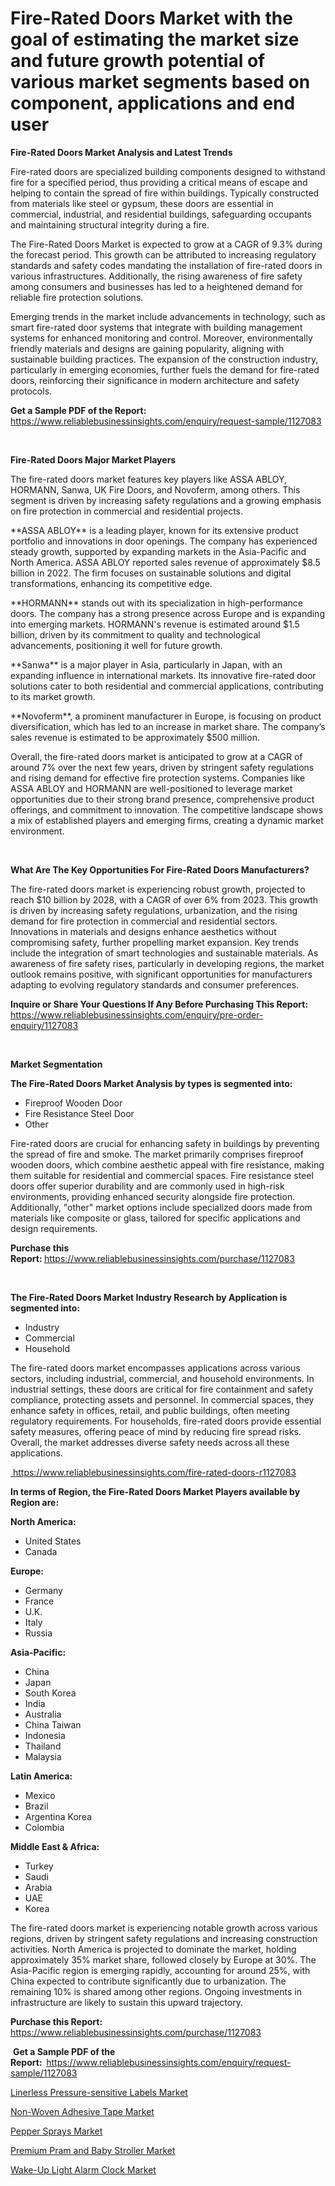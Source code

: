 <p><h1>Fire-Rated Doors Market with the goal of estimating the market size and future growth potential of various market segments based on component, applications and end user</h1></p><p><strong>Fire-Rated Doors Market Analysis and Latest Trends</strong></p>
<p><p>Fire-rated doors are specialized building components designed to withstand fire for a specified period, thus providing a critical means of escape and helping to contain the spread of fire within buildings. Typically constructed from materials like steel or gypsum, these doors are essential in commercial, industrial, and residential buildings, safeguarding occupants and maintaining structural integrity during a fire.</p><p>The Fire-Rated Doors Market is expected to grow at a CAGR of 9.3% during the forecast period. This growth can be attributed to increasing regulatory standards and safety codes mandating the installation of fire-rated doors in various infrastructures. Additionally, the rising awareness of fire safety among consumers and businesses has led to a heightened demand for reliable fire protection solutions. </p><p>Emerging trends in the market include advancements in technology, such as smart fire-rated door systems that integrate with building management systems for enhanced monitoring and control. Moreover, environmentally friendly materials and designs are gaining popularity, aligning with sustainable building practices. The expansion of the construction industry, particularly in emerging economies, further fuels the demand for fire-rated doors, reinforcing their significance in modern architecture and safety protocols.</p></p>
<p><strong>Get a Sample PDF of the Report:&nbsp;</strong> <a href="https://www.reliablebusinessinsights.com/enquiry/request-sample/1127083?utm_campaign=1873&utm_medium=2&utm_source=Github&utm_content=ia&utm_term=10022025&utm_id=fire-rated-doors">https://www.reliablebusinessinsights.com/enquiry/request-sample/1127083</a></p>
<p>&nbsp;</p>
<p><strong>Fire-Rated Doors Major Market Players</strong></p>
<p><p>The fire-rated doors market features key players like ASSA ABLOY, HORMANN, Sanwa, UK Fire Doors, and Novoferm, among others. This segment is driven by increasing safety regulations and a growing emphasis on fire protection in commercial and residential projects.</p><p>**ASSA ABLOY** is a leading player, known for its extensive product portfolio and innovations in door openings. The company has experienced steady growth, supported by expanding markets in the Asia-Pacific and North America. ASSA ABLOY reported sales revenue of approximately $8.5 billion in 2022. The firm focuses on sustainable solutions and digital transformations, enhancing its competitive edge.</p><p>**HORMANN** stands out with its specialization in high-performance doors. The company has a strong presence across Europe and is expanding into emerging markets. HORMANN's revenue is estimated around $1.5 billion, driven by its commitment to quality and technological advancements, positioning it well for future growth.</p><p>**Sanwa** is a major player in Asia, particularly in Japan, with an expanding influence in international markets. Its innovative fire-rated door solutions cater to both residential and commercial applications, contributing to its market growth.</p><p>**Novoferm**, a prominent manufacturer in Europe, is focusing on product diversification, which has led to an increase in market share. The company’s sales revenue is estimated to be approximately $500 million.</p><p>Overall, the fire-rated doors market is anticipated to grow at a CAGR of around 7% over the next few years, driven by stringent safety regulations and rising demand for effective fire protection systems. Companies like ASSA ABLOY and HORMANN are well-positioned to leverage market opportunities due to their strong brand presence, comprehensive product offerings, and commitment to innovation. The competitive landscape shows a mix of established players and emerging firms, creating a dynamic market environment.</p></p>
<p>&nbsp;</p>
<p><strong>What Are The Key Opportunities For Fire-Rated Doors Manufacturers?</strong></p>
<p><p>The fire-rated doors market is experiencing robust growth, projected to reach $10 billion by 2028, with a CAGR of over 6% from 2023. This growth is driven by increasing safety regulations, urbanization, and the rising demand for fire protection in commercial and residential sectors. Innovations in materials and designs enhance aesthetics without compromising safety, further propelling market expansion. Key trends include the integration of smart technologies and sustainable materials. As awareness of fire safety rises, particularly in developing regions, the market outlook remains positive, with significant opportunities for manufacturers adapting to evolving regulatory standards and consumer preferences.</p></p>
<p><strong>Inquire or Share Your Questions If Any Before Purchasing This Report:</strong> <a href="https://www.reliablebusinessinsights.com/enquiry/pre-order-enquiry/1127083?utm_campaign=1873&utm_medium=2&utm_source=Github&utm_content=ia&utm_term=10022025&utm_id=fire-rated-doors">https://www.reliablebusinessinsights.com/enquiry/pre-order-enquiry/1127083</a></p>
<p>&nbsp;</p>
<p><strong>Market Segmentation</strong></p>
<p><strong>The Fire-Rated Doors Market Analysis by types is segmented into:</strong></p>
<p><ul><li>Fireproof Wooden Door</li><li>Fire Resistance Steel Door</li><li>Other</li></ul></p>
<p><p>Fire-rated doors are crucial for enhancing safety in buildings by preventing the spread of fire and smoke. The market primarily comprises fireproof wooden doors, which combine aesthetic appeal with fire resistance, making them suitable for residential and commercial spaces. Fire resistance steel doors offer superior durability and are commonly used in high-risk environments, providing enhanced security alongside fire protection. Additionally, "other" market options include specialized doors made from materials like composite or glass, tailored for specific applications and design requirements.</p></p>
<p><strong>Purchase this Report:&nbsp;</strong><a href="https://www.reliablebusinessinsights.com/purchase/1127083?utm_campaign=1873&utm_medium=2&utm_source=Github&utm_content=ia&utm_term=10022025&utm_id=fire-rated-doors">https://www.reliablebusinessinsights.com/purchase/1127083</a></p>
<p>&nbsp;</p>
<p><strong>The Fire-Rated Doors Market Industry Research by Application is segmented into:</strong></p>
<p><ul><li>Industry</li><li>Commercial</li><li>Household</li></ul></p>
<p><p>The fire-rated doors market encompasses applications across various sectors, including industrial, commercial, and household environments. In industrial settings, these doors are critical for fire containment and safety compliance, protecting assets and personnel. In commercial spaces, they enhance safety in offices, retail, and public buildings, often meeting regulatory requirements. For households, fire-rated doors provide essential safety measures, offering peace of mind by reducing fire spread risks. Overall, the market addresses diverse safety needs across all these applications.</p></p>
<p><a href="https://www.reliablebusinessinsights.com/fire-rated-doors-r1127083?utm_campaign=1873&utm_medium=2&utm_source=Github&utm_content=ia&utm_term=10022025&utm_id=fire-rated-doors">&nbsp;https://www.reliablebusinessinsights.com/fire-rated-doors-r1127083</a></p>
<p><strong>In terms of Region, the Fire-Rated Doors Market Players available by Region are:</strong></p>
<p>
    <p> <strong> North America: </strong>
        <ul>
            <li>United States</li>
            <li>Canada</li>
        </ul>
        </p> 
    <p> <strong> Europe: </strong>
        <ul>
            <li>Germany</li>
            <li>France</li>
            <li>U.K.</li>
            <li>Italy</li>
            <li>Russia</li>
        </ul>
        </p> 
    <p> <strong> Asia-Pacific: </strong>
        <ul>
            <li>China</li>
            <li>Japan</li>
            <li>South Korea</li>
            <li>India</li>
            <li>Australia</li>
            <li>China Taiwan</li>
            <li>Indonesia</li>
            <li>Thailand</li>
            <li>Malaysia</li>
        </ul>
        </p> 
    <p> <strong> Latin America: </strong>
        <ul>
            <li>Mexico</li>
            <li>Brazil</li>
            <li>Argentina Korea</li>
            <li>Colombia</li>
        </ul>
        </p> 
    <p> <strong> Middle East & Africa: </strong>
        <ul>
            <li>Turkey</li>
            <li>Saudi</li>
            <li>Arabia</li>
            <li>UAE</li>
            <li>Korea</li>
        </ul>
    </p>
    </p>
<p><p>The fire-rated doors market is experiencing notable growth across various regions, driven by stringent safety regulations and increasing construction activities. North America is projected to dominate the market, holding approximately 35% market share, followed closely by Europe at 30%. The Asia-Pacific region is emerging rapidly, accounting for around 25%, with China expected to contribute significantly due to urbanization. The remaining 10% is shared among other regions. Ongoing investments in infrastructure are likely to sustain this upward trajectory.</p></p>
<p><strong>Purchase this Report: </strong><a href="https://www.reliablebusinessinsights.com/purchase/1127083?utm_campaign=1873&utm_medium=2&utm_source=Github&utm_content=ia&utm_term=10022025&utm_id=fire-rated-doors">https://www.reliablebusinessinsights.com/purchase/1127083</a></p>
<p>&nbsp;<strong>Get a Sample PDF of the Report:&nbsp;&nbsp;</strong><a href="https://www.reliablebusinessinsights.com/enquiry/request-sample/1127083?utm_campaign=1873&utm_medium=2&utm_source=Github&utm_content=ia&utm_term=10022025&utm_id=fire-rated-doors">https://www.reliablebusinessinsights.com/enquiry/request-sample/1127083</a></p>
<p><strong></strong></p>
<p><p><a href="https://github.com/chinwonhanie/Market-Research-Report-List-1/blob/main/linerless-pressure-sensitive-labels-market.md?utm_campaign=1873&utm_medium=2&utm_source=Github&utm_content=ia&utm_term=10022025&utm_id=fire-rated-doors">Linerless Pressure-sensitive Labels Market</a></p><p><a href="https://github.com/domnikgisken/Market-Research-Report-List-1/blob/main/non-woven-adhesive-tape-market.md?utm_campaign=1873&utm_medium=2&utm_source=Github&utm_content=ia&utm_term=10022025&utm_id=fire-rated-doors">Non-Woven Adhesive Tape Market</a></p><p><a href="https://github.com/raquinyagua/Market-Research-Report-List-1/blob/main/pepper-sprays-market.md?utm_campaign=1873&utm_medium=2&utm_source=Github&utm_content=ia&utm_term=10022025&utm_id=fire-rated-doors">Pepper Sprays Market</a></p><p><a href="https://github.com/vukiledubot90/Market-Research-Report-List-1/blob/main/premium-pram-and-baby-stroller-market.md?utm_campaign=1873&utm_medium=2&utm_source=Github&utm_content=ia&utm_term=10022025&utm_id=fire-rated-doors">Premium Pram and Baby Stroller Market</a></p><p><a href="https://github.com/liendlmbopda54/Market-Research-Report-List-1/blob/main/wake-up-light-alarm-clock-market.md?utm_campaign=1873&utm_medium=2&utm_source=Github&utm_content=ia&utm_term=10022025&utm_id=fire-rated-doors">Wake-Up Light Alarm Clock Market</a></p></p>